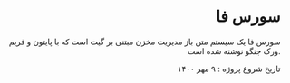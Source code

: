 <div align="right">

# سورس فا
سورس فا یک سیستم متن باز مدیریت مخزن مبتنی بر گیت است که با پایتون و فریم ورک جنگو نوشته شده است.

تاریخ شروع پروژه : ۹ مهر ۱۴۰۰

</div>
